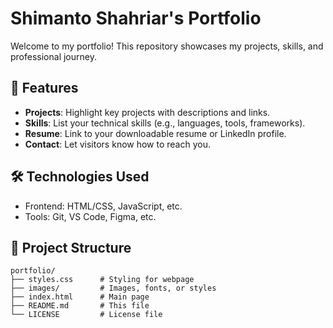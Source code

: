# Shimanto Shahriar's Portfolio


Welcome to my portfolio! This repository showcases my projects, skills, and professional journey.

## 🚀 Features
- **Projects**: Highlight key projects with descriptions and links.
- **Skills**: List your technical skills (e.g., languages, tools, frameworks).
- **Resume**: Link to your downloadable resume or LinkedIn profile.
- **Contact**: Let visitors know how to reach you.

## 🛠️ Technologies Used
- Frontend: HTML/CSS, JavaScript, etc.
- Tools: Git, VS Code, Figma, etc.

## 📂 Project Structure
```plaintext
portfolio/
├── styles.css      # Styling for webpage
├── images/         # Images, fonts, or styles
├── index.html      # Main page
├── README.md       # This file
└── LICENSE         # License file